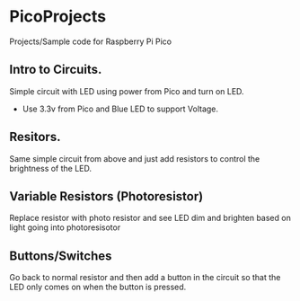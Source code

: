 # PicoProjects

Projects/Sample code for Raspberry Pi Pico


## Intro to Circuits.

Simple circuit with LED using power from Pico and turn on LED. 
- Use 3.3v from Pico and Blue LED to support Voltage.

## Resitors.

Same simple circuit from above and just add resistors to control the brightness of the LED.

## Variable Resistors (Photoresistor)

Replace resistor with photo resistor and see LED dim and brighten based on light going into photoresisotor

## Buttons/Switches

Go back to normal resistor and then add a button in the circuit so that the LED only comes on when the button is pressed.

## 

